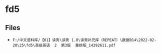 # fd5

## Files

- `F:/中文语料库/【01】读秀\读秀 1.0\读秀补充库（REPEAT）\数据014\2022-02-20\25\fd5\高级英语  2  第3版  重排版_14292611.pdf`
